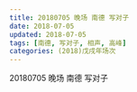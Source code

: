 ```yaml
---
title: 20180705 晚场 南德 写对子
date: 2018-07-05
updated: 2018-07-05
tags: [南德, 写对子, 相声, 高峰]
categories: (2018)戊戌年场次 
---
```

20180705 晚场 南德 写对子
